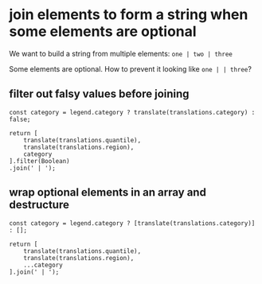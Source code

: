 # join elements to form a string when some elements are optional

We want to build a string from multiple elements: `one | two | three`

Some elements are optional. How to prevent it looking like `one | | three`?

## filter out falsy values before joining

    const category = legend.category ? translate(translations.category) : false;

    return [
        translate(translations.quantile),
        translate(translations.region),
        category
    ].filter(Boolean)
    .join(' | ');

## wrap optional elements in an array and destructure

    const category = legend.category ? [translate(translations.category)] : [];

    return [
        translate(translations.quantile),
        translate(translations.region),
        ...category
    ].join(' | ');
